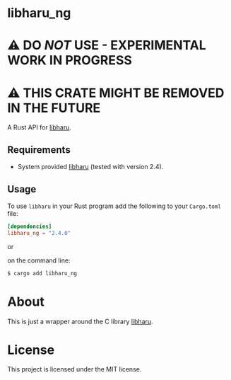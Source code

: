# libharu_ng

# ⚠️ DO _NOT_ USE - EXPERIMENTAL WORK IN PROGRESS

# ⚠️ THIS CRATE MIGHT BE REMOVED IN THE FUTURE

A Rust API for [libharu](http://libaru.org/).

## Requirements

- System provided [libharu](http://libharu.org/) (tested with version 2.4).

## Usage

To use `libharu` in your Rust program add the following to your `Cargo.toml` file:

```toml
[dependencies]
libharu_ng = "2.4.0"
```

or

on the command line:

```bash
$ cargo add libharu_ng
```

# About

This is just a wrapper around the C library [libharu](http://libharu.org/).

# License

This project is licensed under the MIT license.
